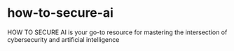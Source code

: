 # how-to-secure-ai
HOW TO SECURE AI is your go-to resource for mastering the intersection of cybersecurity and artificial intelligence

